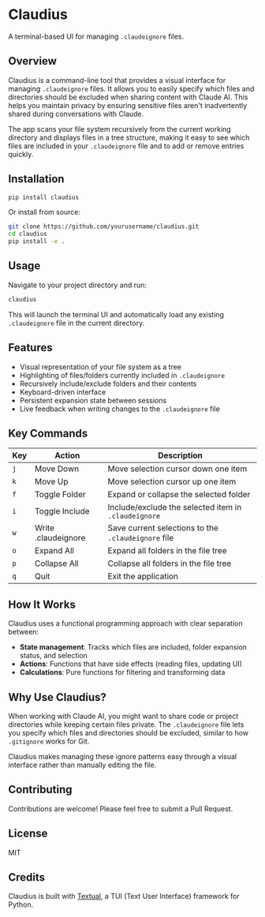 # Claudius

A terminal-based UI for managing `.claudeignore` files.

## Overview

Claudius is a command-line tool that provides a visual interface for managing `.claudeignore` files. It allows you to easily specify which files and directories should be excluded when sharing content with Claude AI. This helps you maintain privacy by ensuring sensitive files aren't inadvertently shared during conversations with Claude.

The app scans your file system recursively from the current working directory and displays files in a tree structure, making it easy to see which files are included in your `.claudeignore` file and to add or remove entries quickly.

## Installation

```bash
pip install claudius
```

Or install from source:

```bash
git clone https://github.com/yourusername/claudius.git
cd claudius
pip install -e .
```

## Usage

Navigate to your project directory and run:

```bash
claudius
```

This will launch the terminal UI and automatically load any existing `.claudeignore` file in the current directory.

## Features

- Visual representation of your file system as a tree
- Highlighting of files/folders currently included in `.claudeignore`
- Recursively include/exclude folders and their contents
- Keyboard-driven interface
- Persistent expansion state between sessions
- Live feedback when writing changes to the `.claudeignore` file

## Key Commands

| Key      | Action                               | Description                                               |
|----------|--------------------------------------|-----------------------------------------------------------|
| `j`      | Move Down                            | Move selection cursor down one item                       |
| `k`      | Move Up                              | Move selection cursor up one item                         |
| `f`      | Toggle Folder                        | Expand or collapse the selected folder                    |
| `i`      | Toggle Include                       | Include/exclude the selected item in `.claudeignore`      |
| `w`      | Write .claudeignore                  | Save current selections to the `.claudeignore` file       |
| `o`      | Expand All                           | Expand all folders in the file tree                       |
| `p`      | Collapse All                         | Collapse all folders in the file tree                     |
| `q`      | Quit                                 | Exit the application                                      |

## How It Works

Claudius uses a functional programming approach with clear separation between:

- **State management**: Tracks which files are included, folder expansion status, and selection
- **Actions**: Functions that have side effects (reading files, updating UI)
- **Calculations**: Pure functions for filtering and transforming data

## Why Use Claudius?

When working with Claude AI, you might want to share code or project directories while keeping certain files private. The `.claudeignore` file lets you specify which files and directories should be excluded, similar to how `.gitignore` works for Git.

Claudius makes managing these ignore patterns easy through a visual interface rather than manually editing the file.

## Contributing

Contributions are welcome! Please feel free to submit a Pull Request.

## License

MIT

## Credits

Claudius is built with [Textual](https://github.com/Textualize/textual), a TUI (Text User Interface) framework for Python.
